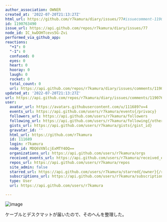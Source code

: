 ```yaml
---
author_association: OWNER
created_at: '2022-07-20T21:13:27Z'
html_url: https://github.com/r7kamura/diary/issues/77#issuecomment-1190763490
id: 1190763490
issue_url: https://api.github.com/repos/r7kamura/diary/issues/77
node_id: IC_kwDOHTcevs5G-Zvi
performed_via_github_app: 
reactions:
  "+1": 0
  "-1": 0
  confused: 0
  eyes: 0
  heart: 0
  hooray: 0
  laugh: 0
  rocket: 0
  total_count: 0
  url: https://api.github.com/repos/r7kamura/diary/issues/comments/1190763490/reactions
updated_at: '2022-07-20T21:13:27Z'
url: https://api.github.com/repos/r7kamura/diary/issues/comments/1190763490
user:
  avatar_url: https://avatars.githubusercontent.com/u/111689?v=4
  events_url: https://api.github.com/users/r7kamura/events{/privacy}
  followers_url: https://api.github.com/users/r7kamura/followers
  following_url: https://api.github.com/users/r7kamura/following{/other_user}
  gists_url: https://api.github.com/users/r7kamura/gists{/gist_id}
  gravatar_id: ''
  html_url: https://github.com/r7kamura
  id: 111689
  login: r7kamura
  node_id: MDQ6VXNlcjExMTY4OQ==
  organizations_url: https://api.github.com/users/r7kamura/orgs
  received_events_url: https://api.github.com/users/r7kamura/received_events
  repos_url: https://api.github.com/users/r7kamura/repos
  site_admin: false
  starred_url: https://api.github.com/users/r7kamura/starred{/owner}{/repo}
  subscriptions_url: https://api.github.com/users/r7kamura/subscriptions
  type: User
  url: https://api.github.com/users/r7kamura

---
```

![image](https://user-images.githubusercontent.com/111689/180083220-202846ea-48ff-41d0-a193-4c034f8870a1.png)

ケーブルとデスクマットが届いたので、そのへんを整理した。